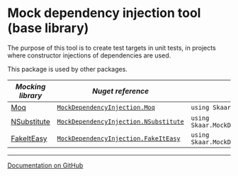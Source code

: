Mock dependency injection tool (base library)
===

The purpose of this tool is to create test targets in unit tests, 
in projects where constructor injections of dependencies are used.

This package is used by other packages.

| *Mocking library*                             | *Nuget reference*                                                                                           | namespace                                          |
|-----------------------------------------------|-------------------------------------------------------------------------------------------------------------|----------------------------------------------------|
| [Moq](https://github.com/devlooped/moq)       | [`MockDependencyInjection.Moq`](https://www.nuget.org/packages/MockDependencyInjection.Moq)                 | `using Skaar.MockDependencyInjection.Moq;`         |
| [NSubstitute](https://nsubstitute.github.io/) | [`MockDependencyInjection.NSubstitute`](https://www.nuget.org/packages/MockDependencyInjection.NSubstitute) | `using Skaar.MockDependencyInjection.NSubstitute;` |
| [FakeItEasy](https://fakeiteasy.github.io/)   | [`MockDependencyInjection.FakeItEasy`](https://www.nuget.org/packages/MockDependencyInjection.FakeItEasy)                                                                    | `using Skaar.MockDependencyInjection.FakeItEasy;`  |

---

[Documentation on GitHub](https://github.com/oyms/MockDependencyInjection/blob/main/README.md)